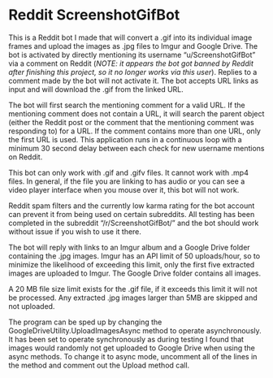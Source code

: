 # Reddit ScreenshotGifBot

This is a Reddit bot I made that will convert a .gif into its individual image frames and upload the images as .jpg files to Imgur and Google Drive. The bot is activated by directly mentioning its username “u/ScreenshotGifBot” via a comment on Reddit (*NOTE: it appears the bot got banned by Reddit after finishing this project, so it no longer works via this user*). Replies to a comment made by the bot will not activate it. The bot accepts URL links as input and will download the .gif from the linked URL.

The bot will first search the mentioning comment for a valid URL. If the mentioning comment does not contain a URL, it will search the parent object (either the Reddit post or the comment that the mentioning comment was responding to) for a URL. If the comment contains more than one URL, only the first URL is used. This application runs in a continuous loop with a minimum 30 second delay between each check for new username mentions on Reddit. 

This bot can only work with .gif and .gifv files. It cannot work with .mp4 files. In general, if the file you are linking to has audio or you can see a video player interface when you mouse over it, this bot will not work. 

Reddit spam filters and the currently low karma rating for the bot account can prevent it from being used on certain subreddits. All testing has been completed in the subreddit “/r/ScreenshotGifBot/” and the bot should work without issue if you wish to use it there.

The bot will reply with links to an Imgur album and a Google Drive folder containing the .jpg images. Imgur has an API limit of 50 uploads/hour, so to minimize the likelihood of exceeding this limit, only the first five extracted images are uploaded to Imgur. The Google Drive folder contains all images. 

A 20 MB file size limit exists for the .gif file, if it exceeds this limit it will not be processed. Any extracted .jpg images larger than 5MB are skipped and not uploaded. 

The program can be sped up by changing the GoogleDriveUtility.UploadImagesAsync method to operate asynchronously. It has been set to operate synchronously as during testing I found that images would randomly not get uploaded to Google Drive when using the async methods. To change it to async mode, uncomment all of the lines in the method and comment out the Upload method call.
